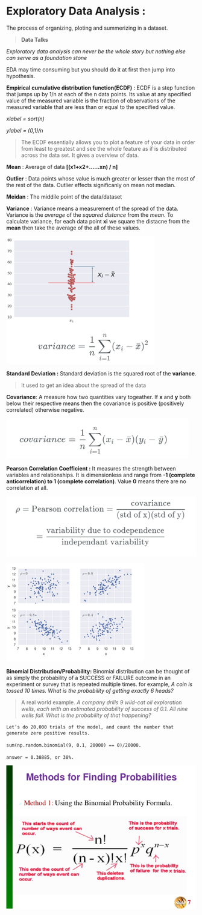 **Exploratory Data Analysis :**
======
The process of organizing, ploting and summerizing in a dataset. 
> **Data Talks**

*Exploratory data analysis can never be the whole story but nothing else can serve as a foundation stone*

EDA may time consuming but you should do it at first then jump into hypothesis.  

**Empirical cumulative distribution function(ECDF)** : ECDF is a step function that jumps up by 1/n at each of the n data points. Its value at any specified value of the measured variable is the fraction of observations of the measured variable that are less than or equal to the specified value.

*xlabel = sort(n)*

*ylabel = (0,1)/n*

> The ECDF essentially allows you to plot a feature of your data in order from least to greatest and see the whole feature as if is distributed across the data set. It gives a overview of data.

**Mean** : Average of data **[(x1+x2+......xn) / n]**

**Outlier** : Data points whose value is much greater or lesser than the most of the rest of the data. Outlier effects significanly on mean not median. 

**Meidan** : The middile point of the data/dataset

**Variance** : Variance means a measurement of the spread of the data. Variance is the *average* of the *squared distance* from the *mean*. To calculate variance, for each data point **xi** we square the distacne from the **mean** then take the average of the all of these values. 

![Variance](/Images/variance.png)

**Standard Deviation :** Standard deviation is the squared root of the **variance**. 

> It used to get an idea about the spread of the data


**Covariance**: A measure how two quantities vary togeather. If **x** and **y** both below their 
respective means then the covariance is positive (positively correlated) otherwise negative.


![Covariance](/Images/covariance.png)

**Pearson Correlation Coefficient :** It measures the strength between variables and relationships. It is dimensionless and range from **-1 (complete anticorrelation) to 1 (complete correlation)**. Value **0** means there are no correlation at all.


![Pearson Correlation](/Images/pearson-correlation.png)


![Pearson Correlation](/Images/pearson-correlation_1.png)



**Binomial Distribution/Probability:** Binomial distribution can be thought of as simply the probability of a SUCCESS or FAILURE outcome in an experiment or survey that is repeated multiple times. for example,
*A coin is tossed 10 times. What is the probability of getting exactly 6 heads?*

> A real world example. *A company drills 9 wild-cat oil exploration wells, each with an estimated probability of success of 0.1. All nine wells fail. What is the probability of that happening?*


```
Let’s do 20,000 trials of the model, and count the number that generate zero positive results.

sum(np.random.binomial(9, 0.1, 20000) == 0)/20000.

answer = 0.38885, or 38%.

```


![Binomial Distribution](/Images/binomial-probability.jpg)



